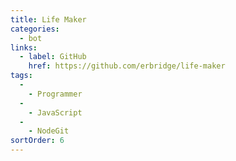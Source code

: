 ```yaml
---
title: Life Maker
categories:
  - bot
links:
  - label: GitHub
    href: https://github.com/erbridge/life-maker
tags:
  -
    - Programmer
  -
    - JavaScript
  -
    - NodeGit
sortOrder: 6
---
```

